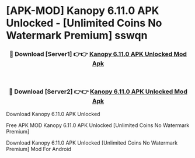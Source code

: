 # [APK-MOD] Kanopy 6.11.0 APK Unlocked - [Unlimited Coins No Watermark Premium] sswqn



<div align="center">
<h3>🔴 Download [Server1] 👉👉 <a href="https://momento.my/?title=Kanopy_6.11.0_APK_Unlocked">Kanopy 6.11.0 APK Unlocked Mod Apk</a></h3><br>

<h3>🔴 Download [Server2] 👉👉 <a href="https://momento.my/?title=Kanopy_6.11.0_APK_Unlocked">Kanopy 6.11.0 APK Unlocked Mod Apk</a></h3>
</div>



Download Kanopy 6.11.0 APK Unlocked 

Free APK MOD Kanopy 6.11.0 APK Unlocked [Unlimited Coins No Watermark Premium]

Download Kanopy 6.11.0 APK Unlocked [Unlimited Coins No Watermark Premium] Mod For Android
